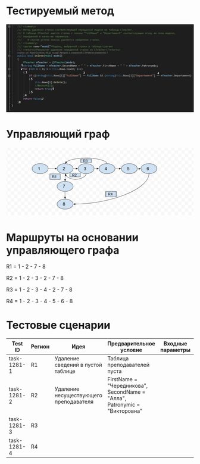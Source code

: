 # Тестируемый метод
![alt text](CODE.jpg "Тестируемый метод")
# Управляющий граф
![alt text](GRAPH.jpg "Управляющий граф")

# Маршруты на основании управляющего графа
R1 = 1 - 2 - 7 - 8

R2 = 1 - 2 - 3 - 2 - 7 - 8

R3 = 1 - 2 - 3 - 4 - 2 - 7 - 8

R4 = 1 - 2 - 3 - 4 - 5 - 6 - 8

# Тестовые сценарии

| Test ID | Регион | Идея | Предварительное условие | Входные параметры | Ожидаемый результат | 
| --- | --- | --- | --- | --- | --- |
| task-1281-1 | R1 | Удаление сведений в пустой таблице | Таблица преподавателей пуста |  |  |
| task-1281-2 | R2 | Удаление несуществующего преподавателя | FirstName = "Чередникова", SecondName = "Алла", Patronymic = "Викторовна" |  |  |
| task-1281-3 | R3 |  |  |  |  |
| task-1281-4 | R4 |  |  |  |  |                     
